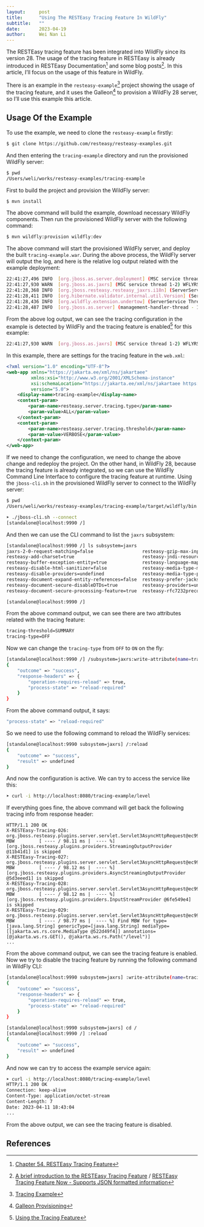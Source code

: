 ```yaml
---
layout:     post
title:      "Using The RESTEasy Tracing Feature In WildFly"
subtitle:   ""
date:       2023-04-19
author:     Wei Nan Li
---
```



The RESTEasy tracing feature has been integrated into WildFly since its version 28. The usage of the tracing feature in RESTEasy is already introduced in RESTEasy Documentation[^resteasydoc] and some blog posts[^resteasyposts]. In this article, I’ll focus on the usage of this feature in WildFly.

There is an example in the `resteasy-example`[^resteaasyexample] project showing the usage of the tracing feature, and it uses the Galleon[^galleon] to provision a WildFly 28 server, so I’ll use this example this article.

## Usage Of the Example

To use the example, we need to clone the `resteasy-example` firstly:

```bash
$ git clone https://github.com/resteasy/resteasy-examples.git
```

And then entering the `tracing-example` directory and run the provisioned WildFly server:

```bash
$ pwd
/Users/weli/works/resteasy-examples/tracing-example
```

First to build the project and provision the WildFly server:

```bash
$ mvn install
```

The above command will build the example, download necessary WildFly components. Then run the provisioned WildFly server with the following command:

```bash
$ mvn wildfly:provision wildfly:dev
```

 The above command will start the provisioned WildFly server, and deploy the built `tracing-example.war`. During the above process, the WildFly server will output the log, and here is the relative log output related with the example deployment:

```bash
22:41:27,496 INFO  [org.jboss.as.server.deployment] (MSC service thread 1-5) WFLYSRV0027: Starting deployment of "tracing-example.war" (runtime-name: "tracing-example.war")
22:41:27,930 WARN  [org.jboss.as.jaxrs] (MSC service thread 1-2) WFLYRS0029: The RESTEasy tracing API has been enabled for deployment "tracing-example.war" and is not meant for production.
22:41:28,368 INFO  [org.jboss.resteasy.resteasy_jaxrs.i18n] (ServerService Thread Pool -- 23) RESTEASY002225: Deploying jakarta.ws.rs.core.Application: class dev.resteasy.examples.tracing.TracingApp
22:41:28,411 INFO  [org.hibernate.validator.internal.util.Version] (ServerService Thread Pool -- 23) HV000001: Hibernate Validator 8.0.0.Final
22:41:28,436 INFO  [org.wildfly.extension.undertow] (ServerService Thread Pool -- 23) WFLYUT0021: Registered web context: '/tracing-example' for server 'default-server'
22:41:28,487 INFO  [org.jboss.as.server] (management-handler-thread - 1) WFLYSRV0010: Deployed "tracing-example.war" (runtime-name : "tracing-example.war")
```

From the above log output, we can see the tracing configuration in the example is detected by WildFly and the tracing feature is enabled[^wildflytracing] for this example:

```bash
22:41:27,930 WARN  [org.jboss.as.jaxrs] (MSC service thread 1-2) WFLYRS0029: The RESTEasy tracing API has been enabled for deployment "tracing-example.war" and is not meant for production.
```

In this example, there are settings for the tracing feature in the `web.xml`:

```xml
<?xml version="1.0" encoding="UTF-8"?>
<web-app xmlns="https://jakarta.ee/xml/ns/jakartaee"
         xmlns:xsi="http://www.w3.org/2001/XMLSchema-instance"
         xsi:schemaLocation="https://jakarta.ee/xml/ns/jakartaee https://jakarta.ee/xml/ns/jakartaee/web-app_5_0.xsd"
         version="5.0">
    <display-name>tracing-example</display-name>
    <context-param>
        <param-name>resteasy.server.tracing.type</param-name>
        <param-value>ALL</param-value>
    </context-param>
    <context-param>
        <param-name>resteasy.server.tracing.threshold</param-name>
        <param-value>VERBOSE</param-value>
    </context-param>
</web-app>
```

If we need to change the configuration, we need to change the above change and redeploy the project. On the other hand, in WildFly 28, because the tracing feature is already integrated, so we can use the WildFly Command Line Interface to configure the tracing feature at runtime. Using the `jboss-cli.sh` in the provisioned WildFly server to connect to the WildFly server:

```bash
$ pwd
/Users/weli/works/resteasy-examples/tracing-example/target/wildfly/bin
```

```bash
➤ ./jboss-cli.sh --connect
[standalone@localhost:9990 /]
```

And then we can use the CLI command to list the `jaxrs` subsystem:

```bash
[standalone@localhost:9990 /] ls subsystem=jaxrs
jaxrs-2-0-request-matching=false                  resteasy-gzip-max-input=10000000                  resteasy-role-based-security=false                
resteasy-add-charset=true                         resteasy-jndi-resources=undefined                 resteasy-secure-random-max-use=100                
resteasy-buffer-exception-entity=true             resteasy-language-mappings=undefined              resteasy-use-builtin-providers=true               
resteasy-disable-html-sanitizer=false             resteasy-media-type-mappings=undefined            resteasy-use-container-form-params=false          
resteasy-disable-providers=undefined              resteasy-media-type-param-mapping=undefined       resteasy-wider-request-matching=false             
resteasy-document-expand-entity-references=false  resteasy-prefer-jackson-over-jsonb=false          tracing-threshold=SUMMARY                         
resteasy-document-secure-disableDTDs=true         resteasy-providers=undefined                      tracing-type=OFF                                  
resteasy-document-secure-processing-feature=true  resteasy-rfc7232preconditions=false               

[standalone@localhost:9990 /] 
```


From the above command output, we can see there are two attributes related with the tracing feature:

```bash
tracing-threshold=SUMMARY
tracing-type=OFF
```

Now we can change the `tracing-type` from `OFF` to `ON` on the fly:

```bash
[standalone@localhost:9990 /] /subsystem=jaxrs:write-attribute(name=tracing-type, value=ALL)
{
    "outcome" => "success",
    "response-headers" => {
        "operation-requires-reload" => true,
        "process-state" => "reload-required"
    }
} 
```

From the above command output, it says:

```bash
"process-state" => "reload-required"
```

So we need to use the following command to reload the WildFly services:


```bash
[standalone@localhost:9990 subsystem=jaxrs] /:reload
{
    "outcome" => "success",
    "result" => undefined
}
```

And now the configuration is active. We can try to access the service like this:

```bash
➤ curl -i http://localhost:8080/tracing-example/level
```

If everything goes fine, the above command will get back the following tracing info from response header:

```
HTTP/1.1 200 OK
X-RESTEasy-Tracing-026: org.jboss.resteasy.plugins.server.servlet.Servlet3AsyncHttpRequest@ec9985e MBW         [ ---- / 98.11 ms |  ---- %] [org.jboss.resteasy.plugins.providers.StreamingOutputProvider @11b41d1] is skipped
X-RESTEasy-Tracing-027: org.jboss.resteasy.plugins.server.servlet.Servlet3AsyncHttpRequest@ec9985e MBW         [ ---- / 98.12 ms |  ---- %] [org.jboss.resteasy.plugins.providers.AsyncStreamingOutputProvider @5d3eeed1] is skipped
X-RESTEasy-Tracing-028: org.jboss.resteasy.plugins.server.servlet.Servlet3AsyncHttpRequest@ec9985e MBW         [ ---- / 98.12 ms |  ---- %] [org.jboss.resteasy.plugins.providers.InputStreamProvider @6fe549e4] is skipped
X-RESTEasy-Tracing-029: org.jboss.resteasy.plugins.server.servlet.Servlet3AsyncHttpRequest@ec9985e MBW         [ ---- / 98.77 ms |  ---- %] Find MBW for type=[java.lang.String] genericType=[java.lang.String] mediaType=[[jakarta.ws.rs.core.MediaType @522d49f4]] annotations=[@jakarta.ws.rs.GET(), @jakarta.ws.rs.Path("/level")]
...
````

From the above command output, we can see the tracing feature is enabled. Now we try to disable the tracing feature by running the following command in WildFly CLI:

```bash
[standalone@localhost:9990 subsystem=jaxrs] :write-attribute(name=tracing-type, value=OFF)
{
    "outcome" => "success",
    "response-headers" => {
        "operation-requires-reload" => true,
        "process-state" => "reload-required"
    }
}

[standalone@localhost:9990 subsystem=jaxrs] cd /
[standalone@localhost:9990 /] :reload
{
    "outcome" => "success",
    "result" => undefined
}
```

And now we can try to access the example service again:

```bash
➤ curl -i http://localhost:8080/tracing-example/level
HTTP/1.1 200 OK
Connection: keep-alive
Content-Type: application/octet-stream
Content-Length: 7
Date: 2023-04-11 18:43:04
...
```

From the above output, we can see the tracing feature is disabled.

## References

[^resteasydoc]: [Chapter 54. RESTEasy Tracing Feature](https://docs.jboss.org/resteasy/docs/6.2.3.Final/userguide/html_single/index.html#Tracing_Feature)

[^resteasyposts]: [A brief introduction to the RESTEasy Tracing Feature](https://resteasy.dev/2018/06/11/a-brief-introduction-to-the-resteasy-tracing-feature/) / [RESTEasy Tracing Feature Now - Supports JSON formatted information](https://resteasy.dev/2018/09/05/resteasy-tracing-feature-now-supports-json-formatted-information/)

[^resteaasyexample]: [Tracing Example](https://github.com/resteasy/resteasy-examples/tree/main/tracing-example)

[^galleon]: [Galleon Provisioning](https://github.com/wildfly/galleon)

[^wildflytracing]: [Using the Tracing Feature](https://github.com/wildfly/wildfly/pull/15198/files#diff-b1b3a12a4b68c3397dacaab84d50790141d87677f46552c5138f520312aa3782R155)
